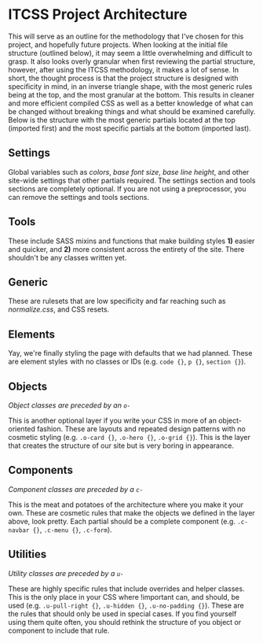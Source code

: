 # ITCSS Project Architecture

This will serve as an outline for the methodology that I've chosen for this project, and hopefully future projects. When looking at the initial file structure (outlined below), it may seem a little overwhelming and difficult to grasp. It also looks overly granular when first reviewing the partial structure, however, after using the ITCSS methodology, it makes a lot of sense. In short, the thought process is that the project structure is designed with specificity in mind, in an inverse triangle shape, with the most generic rules being at the top, and the most granular at the bottom. This results in cleaner and more efficient compiled CSS as well as a better knowledge of what can be changed without breaking things and what should be examined carefully. Below is the structure with the most generic partials located at the top (imported first) and the most specific partials at the bottom (imported last).

## Settings

Global variables such as *colors*, *base font size*, *base line height*, and other site-wide settings that other partials required. The settings section and tools sections are completely optional. If you are not using a preprocessor, you can remove the settings and tools sections.

## Tools

These include SASS mixins and functions that make building styles **1)** easier and quicker, and **2)** more consistent across the entirety of the site. There shouldn't be any classes written yet.

## Generic

These are rulesets that are low specificity and far reaching such as *normalize.css*, and CSS resets.

## Elements

Yay, we're finally styling the page with defaults that we had planned. These are element styles  with no classes or IDs (e.g. `code {}`, `p {}`, `section {}`).

## Objects

*Object classes are preceded by an `o-`*

This is another optional layer if you write your CSS in more of an object-oriented fashion. These are layouts and repeated design patterns with no cosmetic styling (e.g. `.o-card {}`, `.o-hero {}`, `.o-grid {}`). This is the layer that creates the structure of our site but is very boring in appearance.

## Components

*Component classes are preceded by a `c-`*

This is the meat and potatoes of the architecture where you make it your own. These are cosmetic rules that make the objects we defined in the layer above, look pretty. Each partial should be a complete component (e.g. `.c-navbar {}`, `.c-menu {}`, `.c-form`).

## Utilities

*Utility classes are preceded by a `u-`*

These are highly specific rules that include overrides and helper classes. This is the only place in your CSS where !important can, and should, be used (e.g. `.u-pull-right {}`, `.u-hidden {}`, `.u-no-padding {}`). These are the rules that should only be used in special cases. If you find yourself using them quite often, you should rethink the structure of you object or component to include that rule.